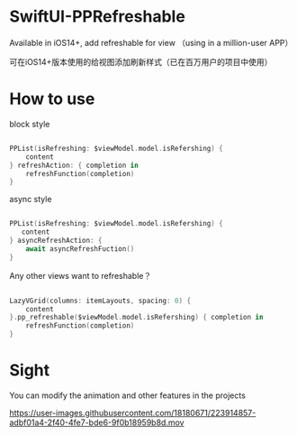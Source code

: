 # SwiftUI-PPRefreshable

Available in iOS14+, add refreshable for view （using in a million-user APP）

可在iOS14+版本使用的给视图添加刷新样式（已在百万用户的项目中使用）

# How to use

block style

```swift

PPList(isRefreshing: $viewModel.model.isRefershing) {
    content
} refreshAction: { completion in
    refreshFunction(completion)
}

```

async style

```swift

PPList(isRefreshing: $viewModel.model.isRefershing) {
   content
} asyncRefreshAction: {
    await asyncRefreshFuction()
}

```

Any other views want to refreshable？

```swift

LazyVGrid(columns: itemLayouts, spacing: 0) {
    content
}.pp_refreshable($viewModel.model.isRefershing) { completion in
    refreshFunction(completion)
}

```

# Sight

You can modify the animation and other features in the projects

https://user-images.githubusercontent.com/18180671/223914857-adbf01a4-2f40-4fe7-bde6-9f0b18959b8d.mov



